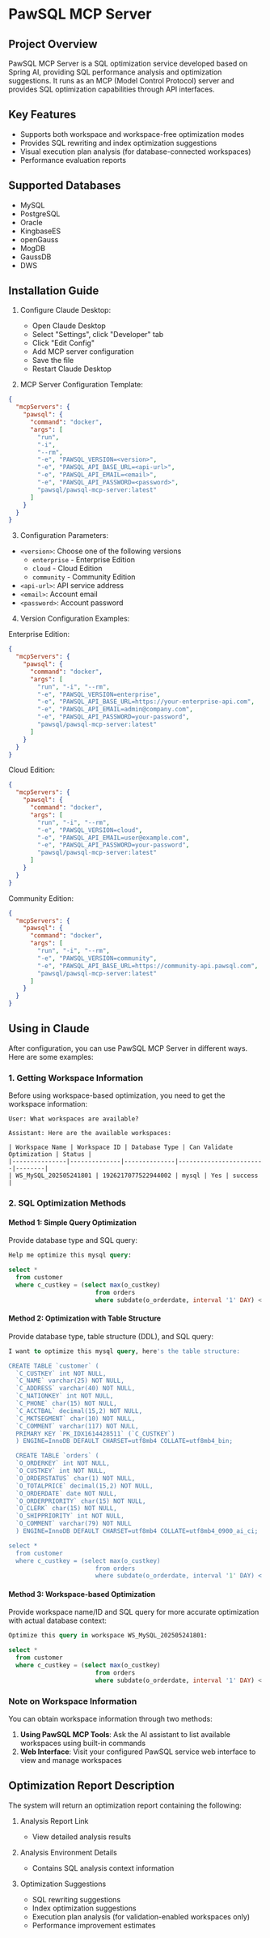 # PawSQL MCP Server

## Project Overview

PawSQL MCP Server is a SQL optimization service developed based on Spring AI, providing SQL performance analysis and optimization suggestions. It runs as an MCP (Model Control Protocol) server and provides SQL optimization capabilities through API interfaces.

## Key Features

* Supports both workspace and workspace-free optimization modes
* Provides SQL rewriting and index optimization suggestions
* Visual execution plan analysis (for database-connected workspaces)
* Performance evaluation reports

## Supported Databases

* MySQL
* PostgreSQL
* Oracle
* KingbaseES
* openGauss
* MogDB
* GaussDB
* DWS

## Installation Guide

1. Configure Claude Desktop:
   * Open Claude Desktop
   * Select "Settings", click "Developer" tab
   * Click "Edit Config"
   * Add MCP server configuration
   * Save the file
   * Restart Claude Desktop

2. MCP Server Configuration Template:

```json
{
  "mcpServers": {
    "pawsql": {
      "command": "docker",
      "args": [
        "run",
        "-i",
        "--rm",
        "-e", "PAWSQL_VERSION=<version>",
        "-e", "PAWSQL_API_BASE_URL=<api-url>",
        "-e", "PAWSQL_API_EMAIL=<email>",
        "-e", "PAWSQL_API_PASSWORD=<password>",
        "pawsql/pawsql-mcp-server:latest"
      ]
    }
  }
}
```

3. Configuration Parameters:

- `<version>`: Choose one of the following versions
  * `enterprise` - Enterprise Edition
  * `cloud` - Cloud Edition
  * `community` - Community Edition
- `<api-url>`: API service address
- `<email>`: Account email
- `<password>`: Account password

4. Version Configuration Examples:

Enterprise Edition:
```json
{
  "mcpServers": {
    "pawsql": {
      "command": "docker",
      "args": [
        "run", "-i", "--rm",
        "-e", "PAWSQL_VERSION=enterprise",
        "-e", "PAWSQL_API_BASE_URL=https://your-enterprise-api.com",
        "-e", "PAWSQL_API_EMAIL=admin@company.com",
        "-e", "PAWSQL_API_PASSWORD=your-password",
        "pawsql/pawsql-mcp-server:latest"
      ]
    }
  }
}
```

Cloud Edition:
```json
{
  "mcpServers": {
    "pawsql": {
      "command": "docker",
      "args": [
        "run", "-i", "--rm",
        "-e", "PAWSQL_VERSION=cloud",
        "-e", "PAWSQL_API_EMAIL=user@example.com",
        "-e", "PAWSQL_API_PASSWORD=your-password",
        "pawsql/pawsql-mcp-server:latest"
      ]
    }
  }
}
```

Community Edition:
```json
{
  "mcpServers": {
    "pawsql": {
      "command": "docker",
      "args": [
        "run", "-i", "--rm",
        "-e", "PAWSQL_VERSION=community",
        "-e", "PAWSQL_API_BASE_URL=https://community-api.pawsql.com",
        "pawsql/pawsql-mcp-server:latest"
      ]
    }
  }
}
```

## Using in Claude

After configuration, you can use PawSQL MCP Server in different ways. Here are some examples:

### 1. Getting Workspace Information

Before using workspace-based optimization, you need to get the workspace information:

```
User: What workspaces are available?

Assistant: Here are the available workspaces:

| Workspace Name | Workspace ID | Database Type | Can Validate Optimization | Status |
|---------------|--------------|--------------|------------------------|--------|
| WS_MySQL_202505241801 | 1926217077522944002 | mysql | Yes | success |
```

### 2. SQL Optimization Methods

#### Method 1: Simple Query Optimization
Provide database type and SQL query:

```sql
Help me optimize this mysql query:

select *
  from customer
  where c_custkey = (select max(o_custkey)
                        from orders
                        where subdate(o_orderdate, interval '1' DAY) < '2022-12-20')
```

#### Method 2: Optimization with Table Structure
Provide database type, table structure (DDL), and SQL query:

```sql
I want to optimize this mysql query, here's the table structure:

CREATE TABLE `customer` (
  `C_CUSTKEY` int NOT NULL,
  `C_NAME` varchar(25) NOT NULL,
  `C_ADDRESS` varchar(40) NOT NULL,
  `C_NATIONKEY` int NOT NULL,
  `C_PHONE` char(15) NOT NULL,
  `C_ACCTBAL` decimal(15,2) NOT NULL,
  `C_MKTSEGMENT` char(10) NOT NULL,
  `C_COMMENT` varchar(117) NOT NULL,
  PRIMARY KEY `PK_IDX1614428511` (`C_CUSTKEY`)
  ) ENGINE=InnoDB DEFAULT CHARSET=utf8mb4 COLLATE=utf8mb4_bin;

  CREATE TABLE `orders` (
  `O_ORDERKEY` int NOT NULL,
  `O_CUSTKEY` int NOT NULL,
  `O_ORDERSTATUS` char(1) NOT NULL,
  `O_TOTALPRICE` decimal(15,2) NOT NULL,
  `O_ORDERDATE` date NOT NULL,
  `O_ORDERPRIORITY` char(15) NOT NULL,
  `O_CLERK` char(15) NOT NULL,
  `O_SHIPPRIORITY` int NOT NULL,
  `O_COMMENT` varchar(79) NOT NULL
  ) ENGINE=InnoDB DEFAULT CHARSET=utf8mb4 COLLATE=utf8mb4_0900_ai_ci;

select *
  from customer
  where c_custkey = (select max(o_custkey)
                        from orders
                        where subdate(o_orderdate, interval '1' DAY) < '2022-12-20')
```

#### Method 3: Workspace-based Optimization
Provide workspace name/ID and SQL query for more accurate optimization with actual database context:

```sql
Optimize this query in workspace WS_MySQL_202505241801:

select *
  from customer
  where c_custkey = (select max(o_custkey)
                        from orders
                        where subdate(o_orderdate, interval '1' DAY) < '2022-12-20')
```

### Note on Workspace Information

You can obtain workspace information through two methods:
1. **Using PawSQL MCP Tools**: Ask the AI assistant to list available workspaces using built-in commands
2. **Web Interface**: Visit your configured PawSQL service web interface to view and manage workspaces

## Optimization Report Description

The system will return an optimization report containing the following:

1. Analysis Report Link
   * View detailed analysis results

2. Analysis Environment Details
   * Contains SQL analysis context information

3. Optimization Suggestions
   * SQL rewriting suggestions
   * Index optimization suggestions
   * Execution plan analysis (for validation-enabled workspaces only)
   * Performance improvement estimates
